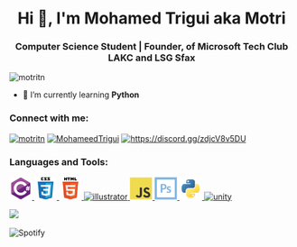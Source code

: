 <h1 align="center">Hi 👋, I'm Mohamed Trigui aka Motri</h1>
<h3 align="center">Computer Science Student | Founder, of Microsoft Tech Club LAKC and LSG Sfax</h3>

<p align="left"> <img src="https://komarev.com/ghpvc/?username=motritn&label=Profile%20views&color=0e75b6&style=flat" alt="motritn" /> </p>

- 🌱 I’m currently learning **Python**

<h3 align="left">Connect with me:</h3>
<p align="left">
<a href="https://fb.com/motritn" target="blank"><img align="center" src="https://raw.githubusercontent.com/rahuldkjain/github-profile-readme-generator/master/src/images/icons/Social/facebook.svg" alt="motritn" height="30" width="40" /></a>
<a href="https://instagram.com/MohameedTrigui" target="blank"><img align="center" src="https://raw.githubusercontent.com/rahuldkjain/github-profile-readme-generator/master/src/images/icons/Social/instagram.svg" alt="MohameedTrigui" height="30" width="40" /></a>
<a href="https://discord.gg/zdjcV8v5DU" target="blank"><img align="center" src="https://raw.githubusercontent.com/rahuldkjain/github-profile-readme-generator/master/src/images/icons/Social/discord.svg" alt="https://discord.gg/zdjcV8v5DU" height="30" width="40" /></a>
</p>

<h3 align="left">Languages and Tools:</h3>
<p align="left"> <a href="https://www.w3schools.com/cs/" target="_blank" rel="noreferrer"> <img src="https://raw.githubusercontent.com/devicons/devicon/master/icons/csharp/csharp-original.svg" alt="csharp" width="40" height="40"/> </a> <a href="https://www.w3schools.com/css/" target="_blank" rel="noreferrer"> <img src="https://raw.githubusercontent.com/devicons/devicon/master/icons/css3/css3-original-wordmark.svg" alt="css3" width="40" height="40"/> </a> <a href="https://www.w3.org/html/" target="_blank" rel="noreferrer"> <img src="https://raw.githubusercontent.com/devicons/devicon/master/icons/html5/html5-original-wordmark.svg" alt="html5" width="40" height="40"/> </a> <a href="https://www.adobe.com/in/products/illustrator.html" target="_blank" rel="noreferrer"> <img src="https://www.vectorlogo.zone/logos/adobe_illustrator/adobe_illustrator-icon.svg" alt="illustrator" width="40" height="40"/> </a> <a href="https://developer.mozilla.org/en-US/docs/Web/JavaScript" target="_blank" rel="noreferrer"> <img src="https://raw.githubusercontent.com/devicons/devicon/master/icons/javascript/javascript-original.svg" alt="javascript" width="40" height="40"/> </a> <a href="https://www.photoshop.com/en" target="_blank" rel="noreferrer"> <img src="https://raw.githubusercontent.com/devicons/devicon/master/icons/photoshop/photoshop-line.svg" alt="photoshop" width="40" height="40"/> </a> <a href="https://www.python.org" target="_blank" rel="noreferrer"> <img src="https://raw.githubusercontent.com/devicons/devicon/master/icons/python/python-original.svg" alt="python" width="40" height="40"/> </a> <a href="https://unity.com/" target="_blank" rel="noreferrer"> <img src="https://www.vectorlogo.zone/logos/unity3d/unity3d-icon.svg" alt="unity" width="40" height="40"/> </a> </p>




![](https://github-readme-stats.vercel.app/api/top-langs/?username=MotriTN&theme=tokyonight&hide_border=false&include_all_commits=true&count_private=false&layout=compact)


![Spotify](https://spotify-recently-played-readme.vercel.app/api?user=lmkhn8196tjt5dkp8cxa9xw9v&count=1)

